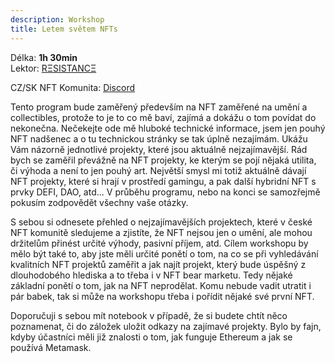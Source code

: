 ```yaml
---
description: Workshop
title: Letem světem NFTs
---
```


Délka: **1h 30min**\
Lektor: [RΞSISTANCΞ](../../prednasejici.md#rkssistancks)

CZ/SK NFT Komunita: [Discord](https://discord.gg/KDDz6GCG)

Tento program bude zaměřený především na NFT zaměřené na umění a collectibles, protože to je to co mě baví, zajímá a dokážu o tom povídat do nekonečna. Nečekejte ode mě hluboké technické informace, jsem jen pouhý NFT nadšenec a o tu technickou stránky se tak úplně nezajímám. Ukážu Vám názorně jednotlivé projekty, které jsou aktuálně nejzajímavější. Rád bych se zaměřil převážně na NFT projekty, ke kterým se pojí nějaká utilita, či výhoda a není to jen pouhý art. Největší smysl mi totiž aktuálně dávají NFT projekty, které si hrají v prostředí gamingu, a pak další hybridní NFT s prvky DEFI, DAO, atd... V průběhu programu, nebo na konci se samozřejmě pokusím zodpovědět všechny vaše otázky.

S sebou si odnesete přehled o nejzajímavějších projektech, které v české NFT komunitě sledujeme a zjistíte, že NFT nejsou jen o umění, ale mohou držitelům přinést určité výhody, pasivní příjem, atd. Cílem workshopu by mělo být také to, aby jste měli určité ponětí o tom, na co se při vyhledávání kvalitních NFT projektů zaměřit a jak najít projekt, který bude úspěšný z dlouhodobého hlediska a to třeba i v NFT bear marketu. Tedy nějaké základní ponětí o tom, jak na NFT neprodělat. Komu nebude vadit utratit i pár babek, tak si může na workshopu třeba i pořídit nějaké své první NFT.

Doporučuji s sebou mít notebook v případě, že si budete chtít něco poznamenat, či do záložek uložit odkazy na zajímavé projekty. Bylo by fajn, kdyby účastníci měli již znalosti o tom, jak funguje Ethereum a jak se používá Metamask.
